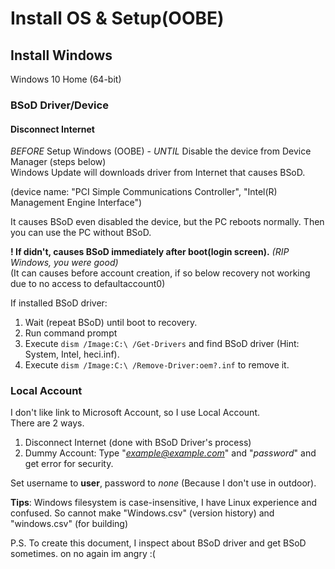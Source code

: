 # Install OS & Setup(OOBE)

## Install Windows

Windows 10 Home (64-bit)

### BSoD Driver/Device

#### Disconnect Internet
*BEFORE* Setup Windows (OOBE) - *UNTIL* Disable the device from Device Manager (steps below)  
Windows Update will downloads driver from Internet that causes BSoD.  

(device name: "PCI Simple Communications Controller", "Intel(R) Management Engine Interface")

It causes BSoD even disabled the device, but the PC reboots normally.
Then you can use the PC without BSoD.

**! If didn't, causes BSoD immediately after boot(login screen).** *(RIP Windows, you were good)*  
(It can causes before account creation, if so below recovery not working due to no access to defaultaccount0)

If installed BSoD driver:

1. Wait (repeat BSoD) until boot to recovery.
1. Run command prompt
1. Execute `dism /Image:C:\ /Get-Drivers` and find BSoD driver (Hint: System, Intel, heci.inf).
1. Execute `dism /Image:C:\ /Remove-Driver:oem?.inf` to remove it.

### Local Account

I don't like link to Microsoft Account, so I use Local Account.  
There are 2 ways.

1. Disconnect Internet (done with BSoD Driver's process)
2. Dummy Account: Type "*example@example.com*" and "_password_" and get error for security.

Set username to **user**, password to _none_ (Because I don't use in outdoor).

**Tips**: Windows filesystem is case-insensitive, I have Linux experience and confused.
So cannot make "Windows.csv" (version history) and "windows.csv" (for building)

P.S. To create this document, I inspect about BSoD driver and get BSoD sometimes. on no again im angry :(
